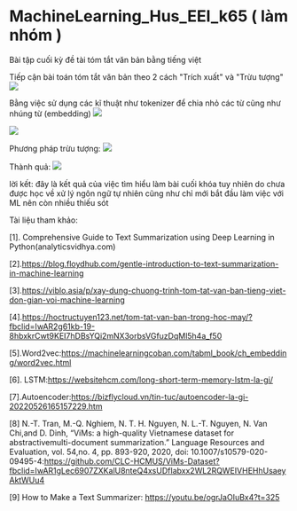 # MachineLearning_Hus_EEI_k65 ( làm nhóm )
Bài tập cuối kỳ đề tài tóm tắt văn bản bằng tiếng việt

Tiếp cận bài toán tóm tắt văn bản theo 2 cách "Trích xuất" và "Trừu tượng"
<img src="https://github.com/paintOfUs/MachineLearning_Hus_EEI_k65/blob/main/img_for_readme/2.png">

Bằng việc sử dụng các kĩ thuật như tokenizer để chia nhỏ các từ cũng như nhúng từ (embedding)
<img src="https://github.com/paintOfUs/MachineLearning_Hus_EEI_k65/blob/main/img_for_readme/3.png">

<img src="https://github.com/paintOfUs/MachineLearning_Hus_EEI_k65/blob/main/img_for_readme/4.png">

Phương pháp trừu tượng:
<img src="https://github.com/paintOfUs/MachineLearning_Hus_EEI_k65/blob/main/img_for_readme/5.png">

Thành quả:
<img src="https://github.com/paintOfUs/MachineLearning_Hus_EEI_k65/blob/main/img_for_readme/1.png">

lời kết: đây là kết quả của việc tìm hiểu làm bài cuối khóa tuy nhiên do chưa được học về xử lý ngôn ngữ tự nhiên cũng như chỉ mới bắt đầu làm việc với ML nên còn nhiều thiếu sót

Tài liệu tham khảo:

[1]. Comprehensive Guide to Text Summarization using Deep Learning in Python(analyticsvidhya.com)

[2].https://blog.floydhub.com/gentle-introduction-to-text-summarization-in-machine-learning

[3].https://viblo.asia/p/xay-dung-chuong-trinh-tom-tat-van-ban-tieng-viet-don-gian-voi-machine-learning

[4].https://hoctructuyen123.net/tom-tat-van-ban-trong-hoc-may/?fbclid=IwAR2g61kb-19-8hbxkrCwt9KEI7hDBsYQi2mNX3orbsVGfuzDqMl5h4a_f50

[5].Word2vec:https://machinelearningcoban.com/tabml_book/ch_embedding/word2vec.html

[6]. LSTM:https://websitehcm.com/long-short-term-memory-lstm-la-gi/

[7].Autoencoder:https://bizflycloud.vn/tin-tuc/autoencoder-la-gi-20220526165157229.htm

[8] N.-T. Tran, M.-Q. Nghiem, N. T. H. Nguyen, N. L.-T. Nguyen, N. Van Chi,and D. Dinh, “ViMs: a high-quality Vietnamese dataset for abstractivemulti-document summarization.” Language Resources and Evaluation, vol. 54,no. 4, pp. 893-920, 2020, doi: 10.1007/s10579-020-09495-4:https://github.com/CLC-HCMUS/ViMs-Dataset?fbclid=IwAR1gLec6907ZXKalU8nteQ4xsUDfIabxx2WL2RQWEIVHEHhUsaeyAktWUu4

[9] How to Make a Text Summarizer: https://youtu.be/ogrJaOIuBx4?t=325
